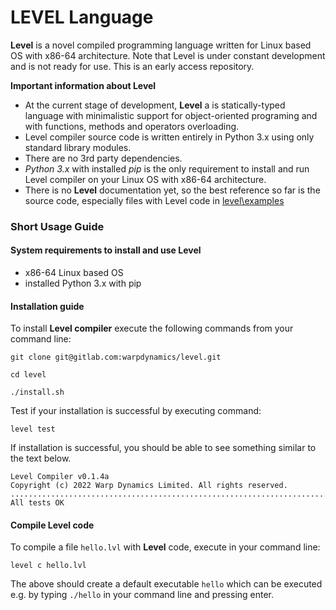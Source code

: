 # LEVEL Language

**Level** is a novel compiled programming language written for Linux based OS 
with x86-64 architecture. Note that Level is under constant development 
and is not ready for use.
This is an early access repository.

**Important information about Level**

- At the current stage of development, **Level** a is statically-typed language with minimalistic support for 
object-oriented programing and with functions, methods and operators overloading.
- Level compiler source code is written entirely in Python 3.x using only standard library modules.
- There are no 3rd party dependencies.
- <i>Python 3.x</i> with installed <i>pip</i> is the only requirement to install and run Level compiler 
on your Linux OS with x86-64 architecture.
- There is no **Level** documentation yet, so the best reference so far is the source code, 
especially files with Level code in [level\examples](examples)
 
### Short Usage Guide

#### System requirements to install and use Level
* x86-64 Linux based OS
* installed Python 3.x with pip

#### Installation guide

To install **Level compiler** execute the following commands from your command line:
```
git clone git@gitlab.com:warpdynamics/level.git

cd level

./install.sh
```

Test if your installation is successful by executing command:

```
level test
```

If installation is successful, you should be able to see something 
similar to the text below. 
```
Level Compiler v0.1.4a
Copyright (c) 2022 Warp Dynamics Limited. All rights reserved.
............................................................................
All tests OK

```
#### Compile Level code

To compile a file `hello.lvl` with **Level** code, execute 
in your command line:
```
level c hello.lvl
```
The above should create a default executable `hello` which
can be executed e.g.
by typing `./hello` in your command line and pressing enter.